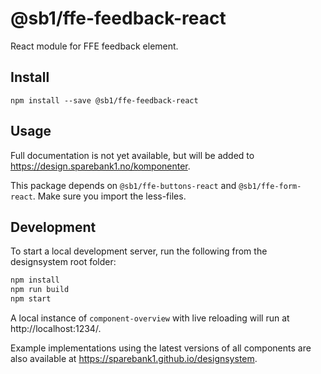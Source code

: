 # @sb1/ffe-feedback-react

React module for FFE feedback element.

## Install

```
npm install --save @sb1/ffe-feedback-react
```

## Usage

Full documentation is not yet available, but will be added to https://design.sparebank1.no/komponenter.

This package depends on `@sb1/ffe-buttons-react` and `@sb1/ffe-form-react`.
Make sure you import the less-files.

## Development

To start a local development server, run the following from the designsystem root folder:

```bash
npm install
npm run build
npm start
```

A local instance of `component-overview` with live reloading will run at http://localhost:1234/.

Example implementations using the latest versions of all components are also available at https://sparebank1.github.io/designsystem.
